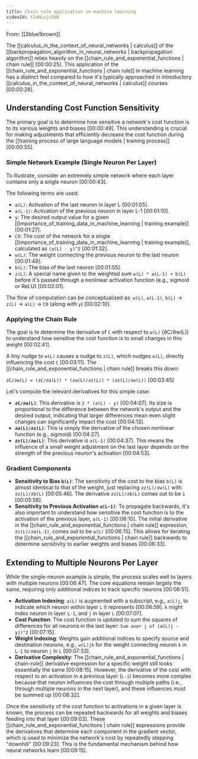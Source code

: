 ```yaml
---
title: Chain rule application in machine learning
videoId: tIeHLnjs5U8
---
```


From: [[3blue1brown]] <br/> 

The [[calculus_in_the_context_of_neural_networks | calculus]] of the [[backpropagation_algorithm_in_neural_networks | backpropagation algorithm]] relies heavily on the [[chain_rule_and_exponential_functions | chain rule]] <a class="yt-timestamp" data-t="00:00:25">[00:00:25]</a>. This application of the [[chain_rule_and_exponential_functions | chain rule]] in machine learning has a distinct feel compared to how it's typically approached in introductory [[calculus_in_the_context_of_neural_networks | calculus]] courses <a class="yt-timestamp" data-t="00:00:28">[00:00:28]</a>.

## Understanding Cost Function Sensitivity

The primary goal is to determine how sensitive a network's cost function is to its various weights and biases <a class="yt-timestamp" data-t="00:00:49">[00:00:49]</a>. This understanding is crucial for making adjustments that efficiently decrease the cost function during the [[training process of large language models | training process]] <a class="yt-timestamp" data-t="00:00:55">[00:00:55]</a>.

### Simple Network Example (Single Neuron Per Layer)

To illustrate, consider an extremely simple network where each layer contains only a single neuron <a class="yt-timestamp" data-t="00:00:43">[00:00:43]</a>.

The following terms are used:
*   `a(L)`: Activation of the last neuron in layer L <a class="yt-timestamp" data-t="00:01:05">[00:01:05]</a>.
*   `a(L-1)`: Activation of the previous neuron in layer L-1 <a class="yt-timestamp" data-t="00:01:10">[00:01:10]</a>.
*   `y`: The desired output value for a given [[importance_of_training_data_in_machine_learning | training example]] <a class="yt-timestamp" data-t="00:01:27">[00:01:27]</a>.
*   `C0`: The cost of the network for a single [[importance_of_training_data_in_machine_learning | training example]], calculated as `(a(L) - y)^2` <a class="yt-timestamp" data-t="00:01:32">[00:01:32]</a>.
*   `w(L)`: The weight connecting the previous neuron to the last neuron <a class="yt-timestamp" data-t="00:01:49">[00:01:49]</a>.
*   `b(L)`: The bias of the last neuron <a class="yt-timestamp" data-t="00:01:55">[00:01:55]</a>.
*   `z(L)`: A special name given to the weighted sum `w(L) * a(L-1) + b(L)` before it's passed through a nonlinear activation function (e.g., sigmoid or ReLU) <a class="yt-timestamp" data-t="00:02:01">[00:02:01]</a>.

The flow of computation can be conceptualized as:
`w(L)`, `a(L-1)`, `b(L)` → `z(L)` → `a(L)` → `C0` (along with `y`) <a class="yt-timestamp" data-t="00:02:10">[00:02:10]</a>.

### Applying the Chain Rule

The goal is to determine the derivative of `C` with respect to `w(L)` (∂C/∂w(L)) to understand how sensitive the cost function is to small changes in this weight <a class="yt-timestamp" data-t="00:02:41">[00:02:41]</a>.

A tiny nudge to `w(L)` causes a nudge to `z(L)`, which nudges `a(L)`, directly influencing the cost `C` <a class="yt-timestamp" data-t="00:03:11">[00:03:11]</a>. The [[chain_rule_and_exponential_functions | chain rule]] breaks this down:

`∂C/∂w(L) = (∂C/∂a(L)) * (∂a(L)/∂z(L)) * (∂z(L)/∂w(L))` <a class="yt-timestamp" data-t="00:03:45">[00:03:45]</a>

Let's compute the relevant derivatives for this simple case:
*   **`∂C/∂a(L)`**: This derivative is `2 * (a(L) - y)` <a class="yt-timestamp" data-t="00:04:07">[00:04:07]</a>. Its size is proportional to the difference between the network's output and the desired output, indicating that larger differences mean even slight changes can significantly impact the cost <a class="yt-timestamp" data-t="00:04:13">[00:04:13]</a>.
*   **`∂a(L)/∂z(L)`**: This is simply the derivative of the chosen nonlinear function (e.g., sigmoid) <a class="yt-timestamp" data-t="00:04:27">[00:04:27]</a>.
*   **`∂z(L)/∂w(L)`**: This derivative is `a(L-1)` <a class="yt-timestamp" data-t="00:04:37">[00:04:37]</a>. This means the influence of a small weight adjustment on the last layer depends on the strength of the previous neuron's activation <a class="yt-timestamp" data-t="00:04:53">[00:04:53]</a>.

### Gradient Components

*   **Sensitivity to Bias `b(L)`**: The sensitivity of the cost to the bias `b(L)` is almost identical to that of the weight, just replacing `∂z(L)/∂w(L)` with `∂z(L)/∂b(L)` <a class="yt-timestamp" data-t="00:05:46">[00:05:46]</a>. The derivative `∂z(L)/∂b(L)` comes out to be `1` <a class="yt-timestamp" data-t="00:05:58">[00:05:58]</a>.
*   **Sensitivity to Previous Activation `a(L-1)`**: To propagate backwards, it's also important to understand how sensitive the cost function is to the activation of the previous layer, `a(L-1)` <a class="yt-timestamp" data-t="00:06:10">[00:06:10]</a>. The initial derivative in the [[chain_rule_and_exponential_functions | chain rule]] expression, `∂z(L)/∂a(L-1)`, comes out to be `w(L)` <a class="yt-timestamp" data-t="00:06:15">[00:06:15]</a>. This allows for iterating the [[chain_rule_and_exponential_functions | chain rule]] backwards to determine sensitivity to earlier weights and biases <a class="yt-timestamp" data-t="00:06:33">[00:06:33]</a>.

## Extending to Multiple Neurons Per Layer

While the single-neuron example is simple, the process scales well to layers with multiple neurons <a class="yt-timestamp" data-t="00:06:47">[00:06:47]</a>. The core equations remain largely the same, requiring only additional indices to track specific neurons <a class="yt-timestamp" data-t="00:06:51">[00:06:51]</a>.

*   **Activation Indexing**: `a(L)` is augmented with a subscript, e.g., `a(L)j`, to indicate which neuron within layer `L` it represents <a class="yt-timestamp" data-t="00:06:59">[00:06:59]</a>. `k` might index neuron in layer `L-1`, and `j` in layer `L` <a class="yt-timestamp" data-t="00:07:07">[00:07:07]</a>.
*   **Cost Function**: The cost function is updated to sum the squares of differences for all neurons in the last layer: `Sum over j of (a(L)j - yj)^2` <a class="yt-timestamp" data-t="00:07:15">[00:07:15]</a>.
*   **Weight Indexing**: Weights gain additional indices to specify source and destination neurons, e.g., `w(L)jk` for the weight connecting neuron `k` in `L-1` to neuron `j` in `L` <a class="yt-timestamp" data-t="00:07:33">[00:07:33]</a>.
*   **Derivative Complexity**: The [[chain_rule_and_exponential_functions | chain-rule]] derivative expression for a specific weight still looks essentially the same <a class="yt-timestamp" data-t="00:08:15">[00:08:15]</a>. However, the derivative of the cost with respect to an activation in a previous layer (`L-1`) becomes more complex because that neuron influences the cost through multiple paths (i.e., through multiple neurons in the next layer), and these influences must be summed up <a class="yt-timestamp" data-t="00:08:32">[00:08:32]</a>.

Once the sensitivity of the cost function to activations in a given layer is known, the process can be repeated backwards for all weights and biases feeding into that layer <a class="yt-timestamp" data-t="00:09:03">[00:09:03]</a>. These [[chain_rule_and_exponential_functions | chain rule]] expressions provide the derivatives that determine each component in the gradient vector, which is used to minimize the network's cost by repeatedly stepping "downhill" <a class="yt-timestamp" data-t="00:09:23">[00:09:23]</a>. This is the fundamental mechanism behind how neural networks learn <a class="yt-timestamp" data-t="00:09:15">[00:09:15]</a>.